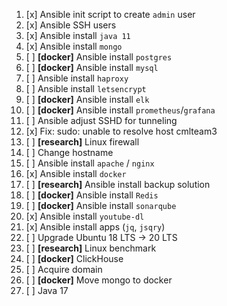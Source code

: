 1.  [x] Ansible init script to create `admin` user
2.  [x] Ansible SSH users
3.  [x] Ansible install `java 11`
4.  [x] Ansible install `mongo`
5.  [ ] **\[docker]** Ansible install `postgres`
6.  [ ] **\[docker]** Ansible install `mysql`
7.  [ ] Ansible install `haproxy`
8.  [ ] Ansible install `letsencrypt`
9.  [ ] **\[docker]** Ansible install `elk`
10. [ ] **\[docker]** Ansible install `prometheus`/`grafana`
11. [ ] Ansible adjust SSHD for tunneling
12. [x] Fix: sudo: unable to resolve host cmlteam3
13. [ ] **\[research]** Linux firewall
14. [ ] Change hostname
15. [ ] Ansible install `apache` / `nginx`
16. [x] Ansible install `docker`
17. [ ] **\[research]** Ansible install backup solution
18. [ ] **\[docker]** Ansible install `Redis`
19. [ ] **\[docker]** Ansible install `sonarqube`
20. [x] Ansible install `youtube-dl`
21. [x] Ansible install apps (`jq`, `jsqry`)
22. [ ] Upgrade Ubuntu 18 LTS -> 20 LTS
23. [ ] **\[research]** Linux benchmark
24. [ ] **\[docker]** ClickHouse
25. [ ] Acquire domain
26. [ ] **\[docker]** Move mongo to docker
27. [ ] Java 17
